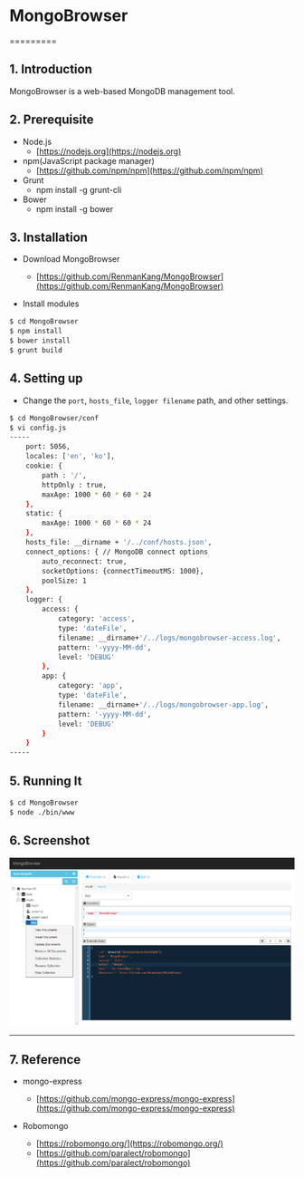 # MongoBrowser

=========

## 1. Introduction

MongoBrowser is a web-based MongoDB management tool.

## 2. Prerequisite

- Node.js
	- [https://nodejs.org](https://nodejs.org)
- npm(JavaScript package manager) 
	- [https://github.com/npm/npm](https://github.com/npm/npm)
- Grunt
    - npm install -g grunt-cli
- Bower
    - npm install -g bower

## 3. Installation

- Download MongoBrowser
	- [https://github.com/RenmanKang/MongoBrowser](https://github.com/RenmanKang/MongoBrowser)

- Install modules
```sh
$ cd MongoBrowser
$ npm install
$ bower install
$ grunt build
```

## 4. Setting up

- Change the `port`, `hosts_file`, `logger filename` path, and other settings.

```sh
$ cd MongoBrowser/conf
$ vi config.js
-----
	port: 5056,
	locales: ['en', 'ko'],
	cookie: {
		path : '/',
		httpOnly : true,
		maxAge: 1000 * 60 * 60 * 24
	},
	static: {
		maxAge: 1000 * 60 * 60 * 24
	},
	hosts_file: __dirname + '/../conf/hosts.json',
	connect_options: { // MongoDB connect options
		auto_reconnect: true,
		socketOptions: {connectTimeoutMS: 1000},
		poolSize: 1
	},
	logger: {
		access: {
			category: 'access',
			type: 'dateFile',
			filename: __dirname+'/../logs/mongobrowser-access.log',
			pattern: '-yyyy-MM-dd',
			level: 'DEBUG'
		},
		app: {
			category: 'app',
			type: 'dateFile',
			filename: __dirname+'/../logs/mongobrowser-app.log',
			pattern: '-yyyy-MM-dd',
			level: 'DEBUG'
		}
	}
-----
```

## 5. Running It

```sh
$ cd MongoBrowser
$ node ./bin/www
```

## 6. Screenshot

![Main page](/img/main.png)

***

## 7. Reference

- mongo-express
	- [https://github.com/mongo-express/mongo-express](https://github.com/mongo-express/mongo-express)
	
- Robomongo
	- [https://robomongo.org/](https://robomongo.org/)
	- [https://github.com/paralect/robomongo](https://github.com/paralect/robomongo)
